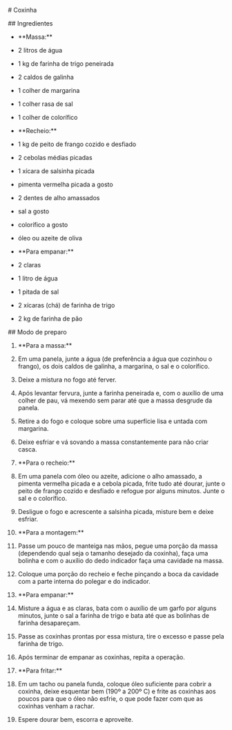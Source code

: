 ﻿\# Coxinha

\## Ingredientes

- \*\*Massa:\*\*

- 2 litros de água

- 1 kg de farinha de trigo peneirada

- 2 caldos de galinha

- 1 colher de margarina

- 1 colher rasa de sal

- 1 colher de colorífico

- \*\*Recheio:\*\*

- 1 kg de peito de frango cozido e desfiado

- 2 cebolas médias picadas

- 1 xícara de salsinha picada

- pimenta vermelha picada a gosto

- 2 dentes de alho amassados

- sal a gosto

- colorífico a gosto

- óleo ou azeite de oliva

- \*\*Para empanar:\*\*

- 2 claras

- 1 litro de água

- 1 pitada de sal

- 2 xícaras (chá) de farinha de trigo

- 2 kg de farinha de pão

\## Modo de preparo

1. \*\*Para a massa:\*\*

1. Em uma panela, junte a água (de preferência a água que cozinhou o frango), os dois caldos de galinha, a margarina, o sal e o colorífico.

1. Deixe a mistura no fogo até ferver.

1. Após levantar fervura, junte a farinha peneirada e, com o auxílio de uma colher de pau, vá mexendo sem parar até que a massa desgrude da panela.

1. Retire a do fogo e coloque sobre uma superfície lisa e untada com margarina.

1. Deixe esfriar e vá sovando a massa constantemente para não criar casca.

1. \*\*Para o recheio:\*\*

1. Em uma panela com óleo ou azeite, adicione o alho amassado, a pimenta vermelha picada e a cebola picada, frite tudo até dourar, junte o peito de frango cozido e desfiado e refogue por alguns minutos. Junte o sal e o colorífico.

1. Desligue o fogo e acrescente a salsinha picada, misture bem e deixe esfriar.

1. \*\*Para a montagem:\*\*

1. Passe um pouco de manteiga nas mãos, pegue uma porção da massa (dependendo qual seja o tamanho desejado da coxinha), faça uma bolinha e com o auxílio do dedo indicador faça uma cavidade na massa.

1. Coloque uma porção do recheio e feche pinçando a boca da cavidade com a parte interna do polegar e do indicador.

1. \*\*Para empanar:\*\*

1. Misture a água e as claras, bata com o auxílio de um garfo por alguns minutos, junte o sal a farinha de trigo e bata até que as bolinhas de farinha desapareçam.

1. Passe as coxinhas prontas por essa mistura, tire o excesso e passe pela farinha de trigo.

1. Após terminar de empanar as coxinhas, repita a operação.

1. \*\*Para fritar:\*\*

1. Em um tacho ou panela funda, coloque óleo suficiente para cobrir a coxinha, deixe esquentar bem (190º a 200º C) e frite as coxinhas aos poucos para que o óleo não esfrie, o que pode fazer com que as coxinhas venham a rachar.

1. Espere dourar bem, escorra e aproveite.


